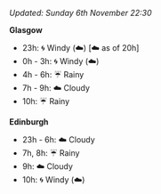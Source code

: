 *Updated: Sunday 6th November 22:30*

**Glasgow**

* 23h: :cyclone: Windy (:cloud:) [:cloud: as of 20h]
* 0h - 3h: :cyclone: Windy (:cloud:)
* 4h - 6h: :umbrella: Rainy
* 7h - 9h: :cloud: Cloudy
* 10h: :umbrella: Rainy

**Edinburgh**

* 23h - 6h: :cloud: Cloudy
* 7h, 8h: :umbrella: Rainy
* 9h: :cloud: Cloudy
* 10h: :cyclone: Windy (:cloud:)
